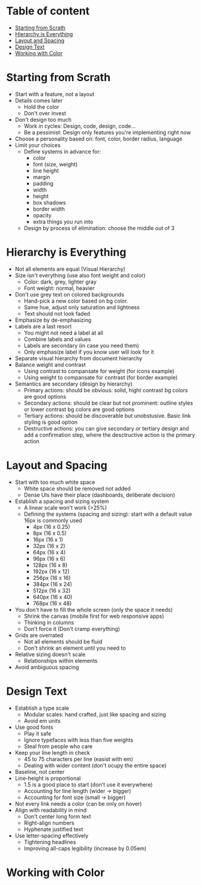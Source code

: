 <h1>Table of content</h1>

- [Starting from Scrath](#starting-from-scrath)
- [Hierarchy is Everything](#hierarchy-is-everything)
- [Layout and Spacing](#layout-and-spacing)
- [Design Text](#design-text)
- [Working with Color](#working-with-color)


# Starting from Scrath
- Start with a feature, not a layout
- Details comes later
    - Hold the color
    - Don't over invest
- Don't design too much
  - Work in cycles: Design, code, design, code...
  - Be a pessimist: Design only features you're implementing right now
- Choose a personality based on: font, color, border radius, language
- Limit your choices
  - Define systems in advance for:
    - color
    - font (size, weight)
    - line height
    - margin 
    - padding
    - width
    - height
    - box shadows
    - border width
    - opacity
    - extra things you run into
  - Design by process of elimination: choose the middle out of 3

# Hierarchy is Everything
- Not all elements are equal (Visual Hierarchy)
- Size isn't everything (use also font weight and color)
  - Color: dark, grey, lighter gray
  - Font weight: normal, heavier
- Don't use grey text on colored backgrounds
  - Hand-pick a new color based on bg color. 
  - Same hue, adjust only saturation and lightness
  - Text should not look faded
- Emphasize by de-emphasizing
- Labels are a last resort
  - You might not need a label at all
  - Combine labels and values
  - Labels are secondary (in case you need them)
  - Only emphasize label if you know user will look for it
- Separate visual hierarchy from document hierarchy
- Balance weight and contrast
  - Using contrast to compansate for weight (for icons example)
  - Using weight to compansate for contrast (for border example)
- Semantics are secondary (design by hierarchy)
  - Primary actions: should be obvious: solid, hight contrast bg colors are good options
  - Secondary actions: should be clear but not prominent: outline styles or lower contrast bg colors are good options
  - Tertiary actions: should be discoverable but unobstusive. Basic link styling is good option
  - Destructive actions: you can give secondary or tertiary design and add a confirmation step, where the desctructive action is the primary action

# Layout and Spacing
- Start with too much white space
  - White space should be removed not added
  - Dense UIs have their place (dashboards, deliberate decision)
- Establish a spacing and sizing system
  - A linear scale won't work (>25%)
  - Defining the systems (spacing and sizing): start with a default value 16px is commonly used
    - 4px (16 x 0.25)
    - 8px (16 x 0.5)
    - 16px (16 x 1)
    - 32px (16 x 2)
    - 64px (16 x 4)
    - 96px (16 x 6)
    - 128px (16 x 8)
    - 192px (16 x 12)
    - 256px (16 x 16)
    - 384px (16 x 24)
    - 512px (16 x 32)
    - 640px (16 x 40)
    - 768px (16 x 48)
- You don't have to fill the whole screen (only the space it needs)
  - Shrink the canvas (mobile first for web responsive apps)
  - Thinking in columns
  - Don't force it (Don't cramp everything)
- Grids are overrated
  - Not all elements should be fluid
  - Don't shrink an element until you need to
- Relative sizing doesn't scale
  - Relationships within elements
- Avoid ambiguous spacing

# Design Text
- Establish a type scale
  - Modular scales: hand crafted, just like spacing and sizing
  - Avoid em units
- Use good fonts
  - Play it safe
  - Ignore typefaces with less than five weights
  - Steal from people who care
- Keep your line length in check
  - 45 to 75 characters per line (easist with em)
  - Dealing with wider content (don't ocupy the entire space)
- Baseline, not center
- Line-height is proportional
  - 1.5 is a good place to start (don't use it everywhere)
  - Accounting for line length (wider -> bigger)
  - Accounting for font size (small -> bigger)
- Not every link needs a color (can be only on hover)
- Align with readability in mind
  - Don't center long form text
  - Right-align numbers
  - Hyphenate justified text
- Use letter-spacing effectively
  - Tightening headlines
  - Improving all-caps legibility (increase by 0.05em)

# Working with Color